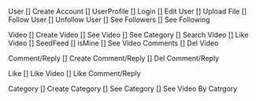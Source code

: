 User
[] Create Account
[] UserProfile
[] Login
[] Edit User
[] Upload File
[] Follow User
[] Unfollow User
[] See Followers
[] See Following

Video
[] Create Video
[] See Video
[] See Category
[] Search Video
[] Like Video
[] SeedFeed
[] isMine
[] See Video Comments
[] Del Video

Comment/Reply
[] Create Comment/Reply
[] Del Comment/Reply

Like
[] Like Video
[] Like Comment/Reply

Category
[] Create Category
[] See Category
[] See Video By Catrgory
